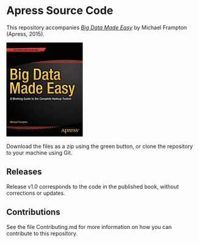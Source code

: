 # Apress Source Code

This repository accompanies [*Big Data Made Easy*](http://www.apress.com/9781484200957) by Michael Frampton (Apress, 2015).

![Cover image](9781484200957.jpg)

Download the files as a zip using the green button, or clone the repository to your machine using Git.

## Releases

Release v1.0 corresponds to the code in the published book, without corrections or updates.

## Contributions

See the file Contributing.md for more information on how you can contribute to this repository.
